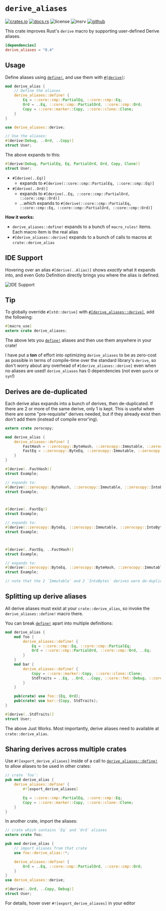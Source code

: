 # `derive_aliases`

<!-- cargo-rdme start -->

[![crates.io](https://img.shields.io/crates/v/derive_aliases?style=flat-square&logo=rust)](https://crates.io/crates/derive_aliases)
[![docs.rs](https://img.shields.io/badge/docs.rs-derive_aliases-blue?style=flat-square&logo=docs.rs)](https://docs.rs/derive_aliases)
![license](https://img.shields.io/badge/license-Apache--2.0_OR_MIT-blue?style=flat-square)
![msrv](https://img.shields.io/badge/msrv-1.60-blue?style=flat-square&logo=rust)
[![github](https://img.shields.io/github/stars/nik-rev/derive-aliases)](https://github.com/nik-rev/derive-aliases)

This crate improves Rust's `derive` macro by supporting user-defined Derive aliases.

```toml
[dependencies]
derive_aliases = "0.4"
```

## Usage

Define aliases using [`define!`](https://docs.rs/derive_aliases/latest/derive_aliases/macro.define.html), and use them with [`#[derive]`](https://docs.rs/derive_aliases/latest/derive_aliases/attr.derive.html):

```rust
mod derive_alias {
    // Define the aliases
    derive_aliases::define! {
        Eq = ::core::cmp::PartialEq, ::core::cmp::Eq;
        Ord = ..Eq, ::core::cmp::PartialOrd, ::core::cmp::Ord;
        Copy = ::core::marker::Copy, ::core::clone::Clone;
    }
}

use derive_aliases::derive;

// Use the aliases:
#[derive(Debug, ..Ord, ..Copy)]
struct User;
```

The above expands to this:

```rust
#[derive(Debug, PartialEq, Eq, PartialOrd, Ord, Copy, Clone)]
struct User;
```

- `#[derive(..Eq)]`
   - expands to `#[derive(::core::cmp::PartialEq, ::core::cmp::Eq)]`
- `#[derive(..Ord)]`
   - expands to `#[derive(..Eq, ::core::cmp::PartialOrd, ::core::cmp::Ord)]`
   - ...which expands to `#[derive(::core::cmp::PartialEq, ::core::cmp::Eq, ::core::cmp::PartialOrd, ::core::cmp::Ord)]`

**How it works:**

- `derive_aliases::define!` expands to a bunch of `macro_rules!` items. Each macro item is the real alias
- `#[derive_aliases::derive]` expands to a bunch of calls to macros at `crate::derive_alias`

## IDE Support

Hovering over an alias `#[derive(..Alias)]` shows *exactly* what it expands into, and even Goto Definition directly brings you where the alias is defined.

![IDE Support](https://raw.githubusercontent.com/nik-rev/derive-aliases/main/ide_support.png)

## Tip

To globally override `#[std::derive]` with [`#[derive_aliases::derive]`](https://docs.rs/derive_aliases/latest/derive_aliases/attr.derive.html), add the following:

```rust
#[macro_use]
extern crate derive_aliases;
```

The above lets you [`define!`](https://docs.rs/derive_aliases/latest/derive_aliases/macro.define.html) aliases and then use them anywhere in your crate!

I have put a **ton** of effort into optimizing `derive_aliases` to be as zero-cost as possible in terms of compile-time over the standard library's `derive`,
so don't worry about any overhead of `#[derive_aliases::derive]` even when no aliases are used! `derive_aliases` has 0 dependencies (not even `quote` or `syn`!)

## Derives are de-duplicated

Each derive alias expands into a bunch of derives, then de-duplicated. If there are 2 or more of the same derive, only 1 is kept.
This is useful when there are some "pre-requisite" derives needed, but if they already exist then don't add them (instead of compile error'ing).

```rust
extern crate zerocopy;

mod derive_alias {
    derive_aliases::define! {
        FastHash = ::zerocopy::ByteHash, ::zerocopy::Immutable, ::zerocopy::IntoBytes;
        FastEq = ::zerocopy::ByteEq, ::zerocopy::Immutable, ::zerocopy::IntoBytes;
    }
}

#[derive(..FastHash)]
struct Example;

// expands to:
#[derive(::zerocopy::ByteHash, ::zerocopy::Immutable, ::zerocopy::IntoBytes)]
struct Example;



#[derive(..FastEq)]
struct Example;

// expands to:
#[derive(::zerocopy::ByteEq, ::zerocopy::Immutable, ::zerocopy::IntoBytes)]
struct Example;



#[derive(..FastEq, ..FastHash)]
struct Example;

// expands to:
#[derive(::zerocopy::ByteEq, ::zerocopy::ByteHash, ::zerocopy::Immutable, ::zerocopy::IntoBytes)]
struct Example;

// note that the 2 `Immutable` and 2 `IntoBytes` derives were de-duplicated
```

## Splitting up derive aliases

All derive aliases must exist at your `crate::derive_alias`, so invoke the `derive_aliases::define!` macro there.

You can break [`define!`](https://docs.rs/derive_aliases/latest/derive_aliases/macro.define.html) apart into multiple definitions:

```rust
mod derive_alias {
    mod foo {
        derive_aliases::define! {
            Eq = ::core::cmp::Eq, ::core::cmp::PartialEq;
            Ord = ::core::cmp::PartialOrd, ::core::cmp::Ord, ..Eq;
        }
    }
    mod bar {
        derive_aliases::define! {
            Copy = ::core::marker::Copy, ::core::clone::Clone;
            StdTraits = ..Eq, ..Ord, ..Copy, ::core::fmt::Debug, ::core::hash::Hash;
        }
    }

    pub(crate) use foo::{Eq, Ord};
    pub(crate) use bar::{Copy, StdTraits};
}

#[derive(..StdTraits)]
struct User;
```

The above Just Works. Most importantly, derive aliases need to available at `crate::derive_alias`.

## Sharing derives across multiple crates

Use `#![export_derive_aliases]` inside of a call to [`derive_aliases::define!`](https://docs.rs/derive_aliases/latest/derive_aliases/macro.define.html) to allow aliases to be used in other crates:

```rust
// crate `foo`:
pub mod derive_alias {
    derive_aliases::define! {
        #![export_derive_aliases]

        Eq = ::core::cmp::PartialEq, ::core::cmp::Eq;
        Copy = ::core::marker::Copy, ::core::clone::Clone;
    }
}
```

In another crate, import the aliases:

```rust
// crate which contains `Eq` and `Ord` aliases
extern crate foo;

pub mod derive_alias {
    // import aliases from that crate
    use foo::derive_alias::*;

    derive_aliases::define! {
        Ord = ..Eq, ::core::cmp::PartialOrd, ::core::cmp::Ord;
    }
}
use derive_aliases::derive;

#[derive(..Ord, ..Copy, Debug)]
struct User;
```

For details, hover over `#![export_derive_aliases]` in your editor

<!-- cargo-rdme end -->
